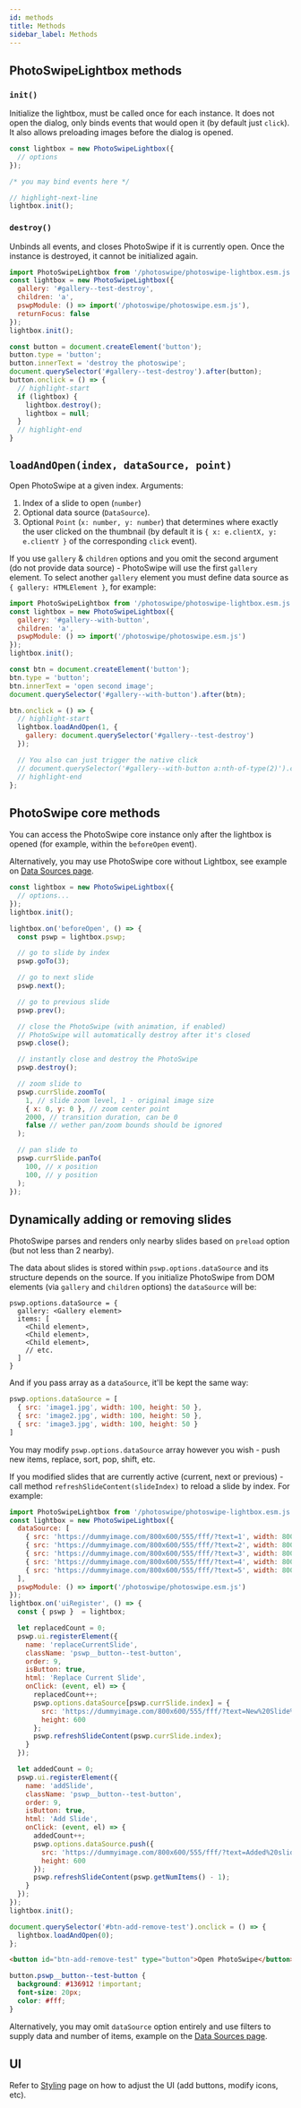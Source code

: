 ```yaml
---
id: methods
title: Methods
sidebar_label: Methods
---
```


## PhotoSwipeLightbox methods

### `init()`

Initialize  the lightbox, must be called once for each instance. It does not open the dialog, only binds events that would open it (by default just `click`). It also allows preloading images before the dialog is opened.

```js
const lightbox = new PhotoSwipeLightbox({
  // options
});

/* you may bind events here */

// highlight-next-line
lightbox.init();
```


### `destroy()`

Unbinds all events, and closes PhotoSwipe if it is currently open. Once the instance is destroyed, it cannot be initialized again.


<PswpCodePreview galleryID="test-destroy" numItems="4">

```js pswpcode
import PhotoSwipeLightbox from '/photoswipe/photoswipe-lightbox.esm.js';
const lightbox = new PhotoSwipeLightbox({
  gallery: '#gallery--test-destroy',
  children: 'a',
  pswpModule: () => import('/photoswipe/photoswipe.esm.js'),
  returnFocus: false
});
lightbox.init();

const button = document.createElement('button');
button.type = 'button';
button.innerText = 'destroy the photoswipe';
document.querySelector('#gallery--test-destroy').after(button);
button.onclick = () => {
  // highlight-start
  if (lightbox) {
    lightbox.destroy();
    lightbox = null;
  }
  // highlight-end
}
```

</PswpCodePreview>


## `loadAndOpen(index, dataSource, point)`

Open PhotoSwipe at a given index. Arguments:

1. Index of a slide to open (`number`)
2. Optional data source (`DataSource`).
3. Optional `Point` (`x: number, y: number`) that determines where exactly the user clicked on the thumbnail (by default it is `{ x: e.clientX, y: e.clientY }` of the corresponding `click` event).

If you use `gallery` & `children` options and you omit the second argument (do not provide data source) - PhotoSwipe will use the first `gallery` element. To select another `gallery` element you must define data source as `{ gallery: HTMLElement }`, for example:


<PswpCodePreview  galleryID="with-button">

```js pswpcode
import PhotoSwipeLightbox from '/photoswipe/photoswipe-lightbox.esm.js';
const lightbox = new PhotoSwipeLightbox({
  gallery: '#gallery--with-button',
  children: 'a',
  pswpModule: () => import('/photoswipe/photoswipe.esm.js')
});
lightbox.init();

const btn = document.createElement('button');
btn.type = 'button';
btn.innerText = 'open second image';
document.querySelector('#gallery--with-button').after(btn);

btn.onclick = () => {
  // highlight-start
  lightbox.loadAndOpen(1, {
    gallery: document.querySelector('#gallery--test-destroy')
  });

  // You also can just trigger the native click
  // document.querySelector('#gallery--with-button a:nth-of-type(2)').click();
  // highlight-end
};


```

</PswpCodePreview>

## PhotoSwipe core methods

You can access the PhotoSwipe core instance only after the lightbox is opened (for example, within the `beforeOpen` event).

Alternatively, you may use PhotoSwipe core without Lightbox, see example on [Data Sources page](data-sources#without-lightbox-module).

```js
const lightbox = new PhotoSwipeLightbox({
  // options...
});
lightbox.init();

lightbox.on('beforeOpen', () => {
  const pswp = lightbox.pswp;

  // go to slide by index
  pswp.goTo(3);

  // go to next slide
  pswp.next();

  // go to previous slide
  pswp.prev();

  // close the PhotoSwipe (with animation, if enabled)
  // PhotoSwipe will automatically destroy after it's closed
  pswp.close();

  // instantly close and destroy the PhotoSwipe
  pswp.destroy();

  // zoom slide to
  pswp.currSlide.zoomTo(
    1, // slide zoom level, 1 - original image size
    { x: 0, y: 0 }, // zoom center point
    2000, // transition duration, can be 0
    false // wether pan/zoom bounds should be ignored
  );

  // pan slide to
  pswp.currSlide.panTo(
    100, // x position
    100, // y position
  );
});
```



## Dynamically adding or removing slides

PhotoSwipe parses and renders only nearby slides based on `preload` option (but not less than 2 nearby). 

The data about slides is stored within `pswp.options.dataSource` and its structure depends on the source. If you initialize PhotoSwipe from DOM elements (via `gallery` and `children` options) the `dataSource` will be:

```
pswp.options.dataSource = {
  gallery: <Gallery element>
  items: [
    <Child element>,
    <Child element>,
    <Child element>,
    // etc.
  ]
}
```

And if you pass array as a `dataSource`, it'll be kept the same way:

```js
pswp.options.dataSource = [
  { src: 'image1.jpg', width: 100, height: 50 },
  { src: 'image2.jpg', width: 100, height: 50 },
  { src: 'image3.jpg', width: 100, height: 50 }
]
```

You may modify `pswp.options.dataSource` array however you wish - push new items, replace, sort, pop, shift, etc. 

If you modified slides that are currently active (current, next or previous) - call method `refreshSlideContent(slideIndex)` to reload a slide by index. For example:

<PswpCodePreview>

```js pswpcode
import PhotoSwipeLightbox from '/photoswipe/photoswipe-lightbox.esm.js';
const lightbox = new PhotoSwipeLightbox({
  dataSource: [
    { src: 'https://dummyimage.com/800x600/555/fff/?text=1', width: 800, height: 600 },
    { src: 'https://dummyimage.com/800x600/555/fff/?text=2', width: 800, height: 600 },
    { src: 'https://dummyimage.com/800x600/555/fff/?text=3', width: 800, height: 600 },
    { src: 'https://dummyimage.com/800x600/555/fff/?text=4', width: 800, height: 600 },
    { src: 'https://dummyimage.com/800x600/555/fff/?text=5', width: 800, height: 600 },
  ],
  pswpModule: () => import('/photoswipe/photoswipe.esm.js')
});
lightbox.on('uiRegister', () => {
  const { pswp }  = lightbox;

  let replacedCount = 0;
  pswp.ui.registerElement({
    name: 'replaceCurrentSlide',
    className: 'pswp__button--test-button',
    order: 9,
    isButton: true,
    html: 'Replace Current Slide',
    onClick: (event, el) => {
      replacedCount++;
      pswp.options.dataSource[pswp.currSlide.index] = {
        src: 'https://dummyimage.com/800x600/555/fff/?text=New%20Slide%20' + replacedCount, width: 800, 
        height: 600
      };
      pswp.refreshSlideContent(pswp.currSlide.index);
    }
  });

  let addedCount = 0;
  pswp.ui.registerElement({
    name: 'addSlide',
    className: 'pswp__button--test-button',
    order: 9,
    isButton: true,
    html: 'Add Slide',
    onClick: (event, el) => {
      addedCount++;
      pswp.options.dataSource.push({
        src: 'https://dummyimage.com/800x600/555/fff/?text=Added%20slide%20' + addedCount, width: 800, 
        height: 600
      });
      pswp.refreshSlideContent(pswp.getNumItems() - 1);
    }
  });
});
lightbox.init();

document.querySelector('#btn-add-remove-test').onclick = () => {
  lightbox.loadAndOpen(0);
};
```

```html pswpcode
<button id="btn-add-remove-test" type="button">Open PhotoSwipe</button>
```

```css pswpcode
button.pswp__button--test-button {
  background: #136912 !important;
  font-size: 20px;
  color: #fff;
}
```

</PswpCodePreview>

Alternatively, you may omit `dataSource` option entirely and use filters to supply data and number of items, example on the [Data Sources page](data-sources#dynamically-generated-data).

## UI

Refer to [Styling](styling) page on how to adjust the UI (add buttons, modify icons, etc).
